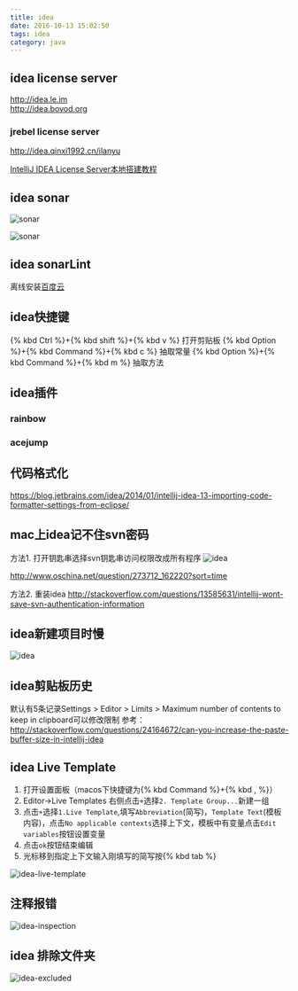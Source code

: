 ```yaml
---
title: idea
date: 2016-10-13 15:02:50
tags: idea
category: java
---
```


## idea license server
http://idea.le.im  
http://idea.bovod.org

### jrebel license server
http://idea.qinxi1992.cn/ilanyu

[IntelliJ IDEA License Server本地搭建教程](http://blog.lanyus.com/archives/174.html)

## idea sonar

![sonar](http://7xlbo3.com1.z0.glb.clouddn.com/2016/11/01/20161101101443.png)

![sonar](http://7xlbo3.com1.z0.glb.clouddn.com/2016/11/01/20161101103810.png)

## idea sonarLint

离线安装[百度云](https://pan.baidu.com/s/1jIkBY9C) 

## idea快捷键

{% kbd Ctrl %}+{% kbd shift %}+{% kbd v %} 打开剪贴板
{% kbd Option %}+{% kbd Command %}+{% kbd c %} 抽取常量
{% kbd Option %}+{% kbd Command %}+{% kbd m %} 抽取方法

## idea插件

### rainbow
### acejump


## 代码格式化

https://blog.jetbrains.com/idea/2014/01/intellij-idea-13-importing-code-formatter-settings-from-eclipse/

## mac上idea记不住svn密码

方法1. 打开钥匙串选择svn钥匙串访问权限改成所有程序
![idea](http://7xlbo3.com1.z0.glb.clouddn.com/2016/11/10/20161110115401.png)

http://www.oschina.net/question/273712_162220?sort=time

方法2. 重装idea http://stackoverflow.com/questions/13585631/intellij-wont-save-svn-authentication-information

## idea新建项目时慢
![idea](http://7xlbo3.com1.z0.glb.clouddn.com/2016/12/23/20161223143224.png)


## idea剪贴板历史
默认有5条记录Settings > Editor > Limits > Maximum number of contents to keep in clipboard可以修改限制
参考：http://stackoverflow.com/questions/24164672/can-you-increase-the-paste-buffer-size-in-intellij-idea


## idea Live Template

1. 打开设置面板（macos下快捷键为{% kbd Command %}+{% kbd , %}）
2. Editor->Live Templates 右侧点击`+`选择`2. Template Group...`新建一组
3. 点击`+`选择`1.Live Template`,填写`Abbreviation`(简写)，`Template Text`(模板内容)，点击`No applicable contexts`选择上下文，模板中有变量点击`Edit variables`按钮设置变量
4. 点击`ok`按钮结束编辑
5. 光标移到指定上下文输入刚填写的简写按{% kbd tab %}

![idea-live-template](http://7xlbo3.com1.z0.glb.clouddn.com/2017/03/27/idea-live-template.gif)

## 注释报错
![idea-inspection](http://7xlbo3.com1.z0.glb.clouddn.com/2017/03/27/20170327164435.png)

## idea 排除文件夹
![idea-excluded](http://7xlbo3.com1.z0.glb.clouddn.com/2017/07/12/idea-excluded.gif)
